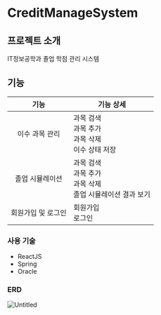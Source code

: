 # CreditManageSystem

## 프로젝트 소개
IT정보공학과 졸업 학점 관리 시스템

## 기능
|기능|기능 상세|
|:---:|---|
|이수 과목 관리|과목 검색<br>과목 추가<br>과목 삭제<br>이수 상태 저장|
|졸업 시뮬레이션|과목 검색<br>과목 추가<br>과목 삭제<br>졸업 시뮬레이션 결과 보기|
|회원가입 및 로그인|회원가입<br>로그인|

### 사용 기술
- ReactJS
- Spring
- Oracle

### ERD
![Untitled](https://s3-us-west-2.amazonaws.com/secure.notion-static.com/e1a6d4c4-7f4f-4ec8-86b2-5f50f01165e4/Untitled.png)

